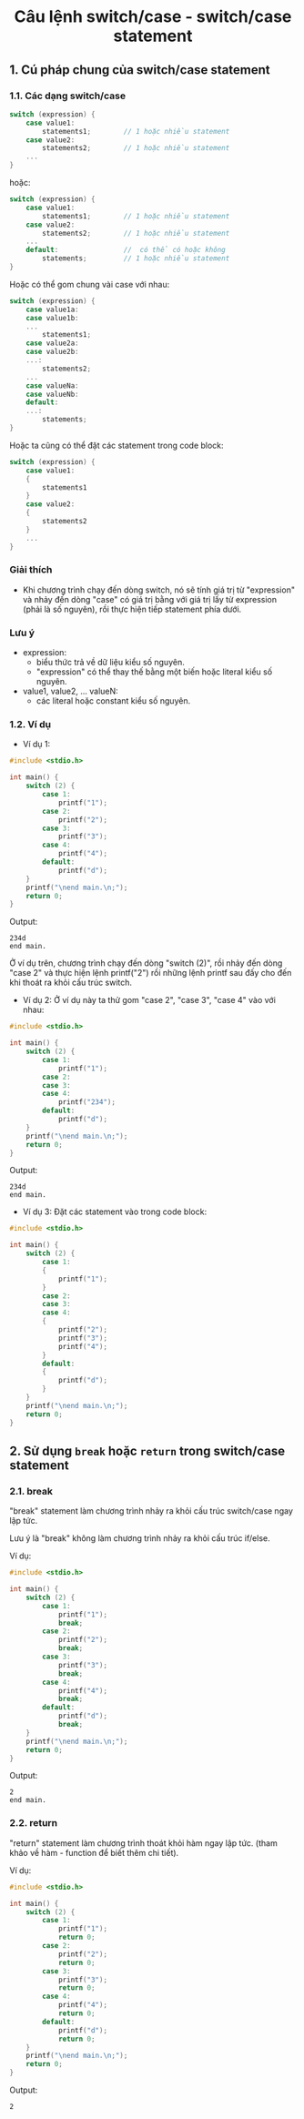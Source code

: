 # <p align="center">**Câu lệnh switch/case - switch/case statement**</p>

## **1. Cú pháp chung của switch/case statement**
### **1.1. Các dạng switch/case**
```C
switch (expression) {
    case value1:
        statements1;        // 1 hoặc nhiều statement
    case value2:
        statements2;        // 1 hoặc nhiều statement
    ...
}
```
hoặc:
```C
switch (expression) {
    case value1:
        statements1;        // 1 hoặc nhiều statement
    case value2:
        statements2;        // 1 hoặc nhiều statement
    ...
    default:                //  có thể có hoặc không
        statements;         // 1 hoặc nhiều statement
}
```
Hoặc có thể gom chung vài case với nhau:
```C
switch (expression) {
    case value1a:
    case value1b:
    ...
        statements1;
    case value2a:
    case value2b:
    ...:
        statements2;
    ...
    case valueNa:
    case valueNb:
    default:
    ...:
        statements;
}
```
Hoặc ta cũng có thể đặt các statement trong code block:
```C
switch (expression) {
    case value1:
    {
        statements1
    }
    case value2:
    {
        statements2
    }
    ...
}
```
### **Giải thích**
- Khi chương trình chạy đến dòng switch, nó sẽ tính giá trị từ "expression" và nhảy đến dòng "case" có giá trị bằng với giá trị lấy từ expression (phải là số nguyên), rồi thực hiện tiếp statement phía dưới.

### **Lưu ý**
- expression:
    - biểu thức trả về dữ liệu kiểu số nguyên.
    - "expression" có thể thay thế bằng một biến hoặc literal kiểu số nguyên.
- value1, value2, ... valueN:
    - các literal hoặc constant kiểu số nguyên.

### **1.2. Ví dụ**

- Ví dụ 1:

```C
#include <stdio.h>

int main() {
    switch (2) {
        case 1:
            printf("1");
        case 2:
            printf("2");
        case 3:
            printf("3");
        case 4:
            printf("4");
        default:
            printf("d");
    }
    printf("\nend main.\n;");
    return 0;
}
```
Output:
```
234d
end main.
```
Ở ví dụ trên, chương trình chạy đến dòng "switch (2)", rồi nhảy đến dòng "case 2" và thực hiện lệnh printf("2") rồi những lệnh printf sau đấy cho đến khi thoát ra khỏi cấu trúc switch.

- Ví dụ 2: Ở ví dụ này ta thử gom "case 2", "case 3", "case 4" vào với nhau:

```C
#include <stdio.h>

int main() {
    switch (2) {
        case 1:
            printf("1");
        case 2:
        case 3:
        case 4:
            printf("234");
        default:
            printf("d");
    }
    printf("\nend main.\n;");
    return 0;
}
```
Output:
```
234d
end main.
```

- Ví dụ 3: Đặt các statement vào trong code block:
```C
#include <stdio.h>

int main() {
    switch (2) {
        case 1:
        {
            printf("1");
        }
        case 2:
        case 3:
        case 4:
        {
            printf("2");
            printf("3");
            printf("4");
        }
        default:
        {
            printf("d");
        }
    }
    printf("\nend main.\n;");
    return 0;
}
```

## **2. Sử dụng `break` hoặc `return` trong switch/case statement** 

### **2.1. break**
"break" statement làm chương trình nhảy ra khỏi cấu trúc switch/case ngay lập tức.

Lưu ý là "break" không làm chương trình nhảy ra khỏi cấu trúc if/else.

Ví dụ:

```C
#include <stdio.h>

int main() {
    switch (2) {
        case 1:
            printf("1");
            break;
        case 2:
            printf("2");
            break;
        case 3:
            printf("3");
            break;
        case 4:
            printf("4");
            break;
        default:
            printf("d");
            break;
    }
    printf("\nend main.\n;");
    return 0;
}
```

Output:
```
2
end main.
```

### **2.2. return**
"return" statement làm chương trình thoát khỏi hàm ngay lập tức. (tham khảo về hàm - function để biết thêm chi tiết).

Ví dụ:
```C
#include <stdio.h>

int main() {
    switch (2) {
        case 1:
            printf("1");
            return 0;
        case 2:
            printf("2");
            return 0;
        case 3:
            printf("3");
            return 0;
        case 4:
            printf("4");
            return 0;
        default:
            printf("d");
            return 0;
    }
    printf("\nend main.\n;");
    return 0;
}
```

Output:
```
2
```